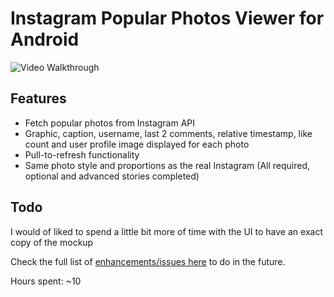 # Instagram Popular Photos Viewer for Android

![Video Walkthrough](demo.gif)

## Features
- Fetch popular photos from Instagram API
- Graphic, caption, username, last 2 comments, relative timestamp, like count and user profile image displayed for each photo
- Pull-to-refresh functionality
- Same photo style and proportions as the real Instagram
(All required, optional and advanced stories completed)

## Todo
I would of liked to spend a little bit more of time with the UI to have an exact copy of the mockup

Check the full list of [enhancements/issues here](https://github.com/marcferna/android-instagram-viewer/issues) to do in the future.

Hours spent: ~10
